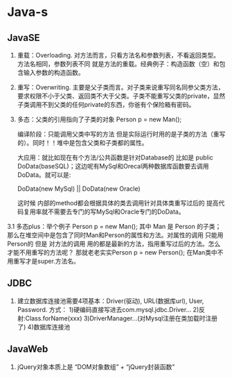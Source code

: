 # Java-s

## JavaSE

1. 重载：Overloading. 对方法而言，只看方法名和参数列表，不看返回类型。方法名相同，参数列表不同 就是方法的重载。经典例子：构造函数（空）和包含输入参数的构造函数。

2. 重写：Overwriting. 主要是父子类而言。对子类来说重写同名同参父类方法，要求权限不小于父类、返回类不大于父类。子类不能重写父类的private，显然子类调用不到父类的任何private的东西，你爸有个保险箱有密码。

3. 多态：父类的引用指向了子类的对象 Person p = new Man();

    编译阶段：只能调用父类中写的方法 但是实际运行时用的是子类的方法（重写的）。同时！！堆中是包含父类和子类都的属性。

    大应用：就比如现在有个方法/公共函数是针对Database的 比如是 public DoData(baseSQL)；这边呢有MySql和Orecal两种数据库函数要去调用DoData。就可以是:

    DoData(new MySql) || DoData(new Oracle)

    这时候 内部的method都会根据具体的类去调用针对具体类重写过后的 提高代码复用率就不需要去专门的写MySql和Oracle专门的DoData。
    
3.1 多态plus：举个例子 Person p = new Man(); 其中 Man 是 Person 的子类；那么在堆空间中是包含了同时Man和Person的属性和方法。对属性的调用 只能用Person的 但是 对方法的调用 用的都是最新的方法，指用重写过后的方法。怎么才能不用重写的方法呢？ 那就老老实实Person p = new Person(); 在Man类中不用重写才是super.方法名。

## JDBC

1. 建立数据库连接池需要4项基本：Driver(驱动), URL(数据库url), User, Password. 
   方式：
   1)硬编码直接写进去com.mysql.jdbc.Driver...
   2)反射:Class.forName(xxx)
   3)DriverManager...(对Mysql注册在类加载时注册了)
   4)数据库连接池

## JavaWeb

1. jQuery对象本质上是 “DOM对象数组” + “jQuery封装函数”
